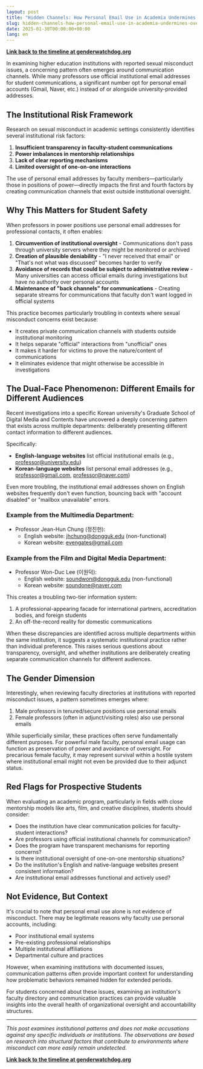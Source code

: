 ```yaml
---
layout: post
title: "Hidden Channels: How Personal Email Use in Academia Undermines Oversight and Safety"
slug: hidden-channels-how-personal-email-use-in-academia-undermines-oversight-and-safety
date: 2025-01-30T00:00:00+00:00
lang: en
---
```


**[Link back to the timeline at genderwatchdog.org](https://genderwatchdog.org/)**

In examining higher education institutions with reported sexual misconduct issues, a concerning pattern often emerges around communication channels. While many professors use official institutional email addresses for student communications, a significant number opt for personal email accounts (Gmail, Naver, etc.) instead of or alongside university-provided addresses.

## The Institutional Risk Framework

Research on sexual misconduct in academic settings consistently identifies several institutional risk factors:

1. **Insufficient transparency in faculty-student communications**
2. **Power imbalances in mentorship relationships**
3. **Lack of clear reporting mechanisms**
4. **Limited oversight of one-on-one interactions**

The use of personal email addresses by faculty members—particularly those in positions of power—directly impacts the first and fourth factors by creating communication channels that exist outside institutional oversight.

## Why This Matters for Student Safety

When professors in power positions use personal email addresses for professional contacts, it often enables:

1. **Circumvention of institutional oversight** - Communications don't pass through university servers where they might be monitored or archived
2. **Creation of plausible deniability** - "I never received that email" or "That's not what was discussed" becomes harder to verify
3. **Avoidance of records that could be subject to administrative review** - Many universities can access official emails during investigations but have no authority over personal accounts
4. **Maintenance of "back channels" for communications** - Creating separate streams for communications that faculty don't want logged in official systems

This practice becomes particularly troubling in contexts where sexual misconduct concerns exist because:

- It creates private communication channels with students outside institutional monitoring
- It helps separate "official" interactions from "unofficial" ones
- It makes it harder for victims to prove the nature/content of communications
- It eliminates evidence that might otherwise be accessible in investigations

## The Dual-Face Phenomenon: Different Emails for Different Audiences

Recent investigations into a specific Korean university's Graduate School of Digital Media and Contents have uncovered a deeply concerning pattern that exists across multiple departments: deliberately presenting different contact information to different audiences.

Specifically:

- **English-language websites** list official institutional emails (e.g., professor@university.edu)
- **Korean-language websites** list personal email addresses (e.g., professor@gmail.com, professor@naver.com)

Even more troubling, the institutional email addresses shown on English websites frequently don't even function, bouncing back with "account disabled" or "mailbox unavailable" errors.

### Example from the Multimedia Department:

- Professor Jean-Hun Chung (정진헌):
  - English website: jhchung@dongguk.edu (non-functional)
  - Korean website: evengates@gmail.com

### Example from the Film and Digital Media Department:

- Professor Won-Duc Lee (이원덕):
  - English website: soundwon@dongguk.edu (non-functional)
  - Korean website: soundone@naver.com

This creates a troubling two-tier information system:
1. A professional-appearing facade for international partners, accreditation bodies, and foreign students
2. An off-the-record reality for domestic communications

When these discrepancies are identified across multiple departments within the same institution, it suggests a systematic institutional practice rather than individual preference. This raises serious questions about transparency, oversight, and whether institutions are deliberately creating separate communication channels for different audiences.

## The Gender Dimension

Interestingly, when reviewing faculty directories at institutions with reported misconduct issues, a pattern sometimes emerges where:

1. Male professors in tenured/secure positions use personal emails
2. Female professors (often in adjunct/visiting roles) also use personal emails

While superficially similar, these practices often serve fundamentally different purposes. For powerful male faculty, personal email usage can function as preservation of power and avoidance of oversight. For precarious female faculty, it may represent survival within a hostile system where institutional email might not even be provided due to their adjunct status.

## Red Flags for Prospective Students

When evaluating an academic program, particularly in fields with close mentorship models like arts, film, and creative disciplines, students should consider:

- Does the institution have clear communication policies for faculty-student interactions?
- Are professors using official institutional channels for communication?
- Does the program have transparent mechanisms for reporting concerns?
- Is there institutional oversight of one-on-one mentorship situations?
- Do the institution's English and native-language websites present consistent information?
- Are institutional email addresses functional and actively used?

## Not Evidence, But Context

It's crucial to note that personal email use alone is not evidence of misconduct. There may be legitimate reasons why faculty use personal accounts, including:
- Poor institutional email systems
- Pre-existing professional relationships
- Multiple institutional affiliations
- Departmental culture and practices

However, when examining institutions with documented issues, communication patterns often provide important context for understanding how problematic behaviors remained hidden for extended periods.

For students concerned about these issues, examining an institution's faculty directory and communication practices can provide valuable insights into the overall health of organizational oversight and accountability structures.

---

*This post examines institutional patterns and does not make accusations against any specific individuals or institutions. The observations are based on research into structural factors that contribute to environments where misconduct can more easily remain undetected.*

**[Link back to the timeline at genderwatchdog.org](https://genderwatchdog.org/)**

